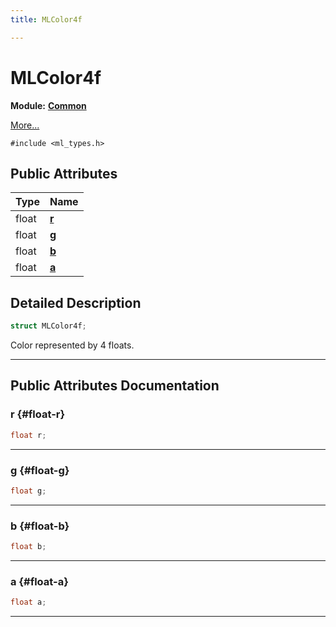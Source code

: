 ```yaml
---
title: MLColor4f

---
```


# MLColor4f

**Module:** **[Common](/versioned_docs/version-22-May-2023/api-ref/api/Modules/group___common/group___common.md)**



 [More...](#detailed-description)


`#include <ml_types.h>`

## Public Attributes

| Type           | Name           |
| -------------- | -------------- |
| float | **[r](/versioned_docs/version-22-May-2023/api-ref/api/Modules/group___common/struct_m_l_color4f.md#float-r)**  |
| float | **[g](/versioned_docs/version-22-May-2023/api-ref/api/Modules/group___common/struct_m_l_color4f.md#float-g)**  |
| float | **[b](/versioned_docs/version-22-May-2023/api-ref/api/Modules/group___common/struct_m_l_color4f.md#float-b)**  |
| float | **[a](/versioned_docs/version-22-May-2023/api-ref/api/Modules/group___common/struct_m_l_color4f.md#float-a)**  |

## Detailed Description

```cpp
struct MLColor4f;
```


Color represented by 4 floats. 





-----------
## Public Attributes Documentation

### r {#float-r}

```cpp
float r;
```






-----------

### g {#float-g}

```cpp
float g;
```






-----------

### b {#float-b}

```cpp
float b;
```






-----------

### a {#float-a}

```cpp
float a;
```






-----------



